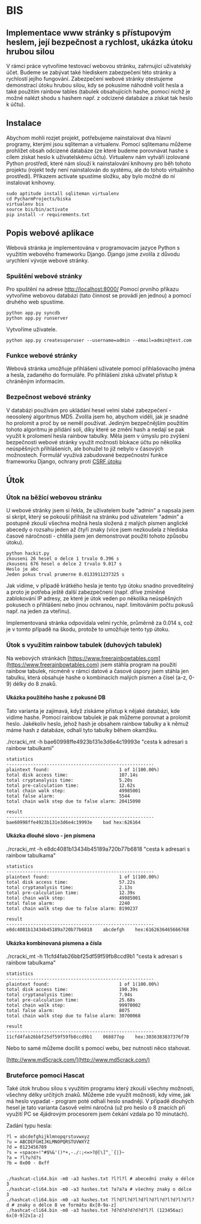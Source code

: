# BIS

## Implementace www stránky s přístupovým heslem, její bezpečnost a rychlost, ukázka útoku hrubou silou

V rámci práce vytvoříme testovací webovou stránku, zahrnující uživatelský účet. Budeme se zabývat také hlediskem 
zabezpečení této stránky a rychlostí jejího fungování. Zabezpečení webové stránky otestujeme demonstrací útoku
hrubou silou, kdy se pokusíme náhodně volit hesla a také použitím rainbow tables (tabulek obsahujících hashe,
pomocí nichž je možné nalézt shodu s hashem např. z odcizené databáze a získat tak heslo k účtu).

## Instalace

Abychom mohli rozjet projekt, potřebujeme nainstalovat dva hlavní programy, kterými jsou sqliteman a virtualenv.
Pomocí sqlitemanu můžeme prohlížet obsah odcizené databáze (ze které budeme porovnávat hashe s cílem získat heslo
k uživatelskému účtu). Virtualenv nám vytváří izolované Python prostředí, které nám slouží k nainstalování knihovny
pro běh tohoto projektu (rojekt tedy není nainstalován do systému, ale do tohoto virtuálního prostředí). Příkazem
activate spustíme složku, aby bylo možné do ní instalovat knihovny.
    
    sudo aptitude install sqliteman virtualenv
    cd PycharmProjects/biska
    virtualenv bis
    source bis/bin/activate
    pip install -r requirements.txt
       
## Popis webové aplikace

Webová stránka je implementována v programovacím jazyce Python s využitím webového frameworku Django.
Django jsme zvolila z důvodu urychlení vývoje webové stránky.

### Spuštění webové stránky

Pro spuštění na adrese [http://localhost:8000/](http://localhost:8000/) 
Pomocí prvního příkazu vytvoříme webovou databázi (tato činnost se provádí jen jednou) a pomocí druhého web spustíme.

    python app.py syncdb
    python app.py runserver
    
Vytvoříme uživatele.

    python app.py createsuperuser --username=admin --email=admin@test.com
    
### Funkce webové stránky

Webová stránka umožňuje přihlášení uživatele pomocí přihlašovacího jména a hesla, zadaného do formuláře. Po přihlášení
získá uživatel přístup k chráněným informacím.

### Bezpečnost webové stránky

V databázi používám pro ukládání hesel velmi slabé zabezpečení - neosolený algoritmus MD5. Zvolila jsem ho, abychom
viděli, jak je snadné ho prolomit a proč by se neměl používat. Jediným bezpečnějším použitím tohoto algoritmu je přidání
soli, díky které se změní hash a nedají se pak využít k prolomení hesla rainbow tabulky. 
Měla jsem v úmyslu pro zvýšení bezpečnosti webové stránky využít možnosti blokace účtu po několika neúspěšných
přihlášeních, ale bohužel to již nebylo v časových možnostech.
Formulář využívá zabudované bezpečnostní funkce frameworku Django, ochrany proti [CSRF útoku](http://cs.wikipedia.org/wiki/Cross-site_request_forgery)

## Útok

### Útok na běžící webovou stránku

U webové stránky jsem si řekla, že uživatelem bude "admin" a napsala jsem si skript, který se pokouší přihlásit na
stránku pod uživatelem "admin" a postupně zkouší všechna možná hesla složená z malých písmen anglické abecedy o
rozsahu jeden až čtyři znaky (více jsem nezkoušela z hlediska časové náročnosti - chtěla jsem jen demonstrovat použití
tohoto způsobu útoku).

    python hackit.py
    zkouseni 26 hesel o delce 1 trvalo 0.396 s
    zkouseni 676 hesel o delce 2 trvalo 9.017 s
    Heslo je abc
    Jeden pokus trval prumerne 0.0133911237325 s

Jak vidíme, v případě krátkého hesla je tento typ útoku snadno proveditelný a proto je potřeba ještě další zabezpečnení
(např. dříve zmíněné zablokování IP adresy, ze které je útok veden po několika neúspěšných pokusech o přihlášení nebo
jinou ochranou, např. limitováním počtu pokusů např. na jeden za vteřinu).

Implementovaná stránka odpovídala velmi rychle, průměrně za 0.014 s, což je v tomto případě na škodu, protože to 
umožňuje tento typ útoku.

### Útok s využitím rainbow tabulek (duhových tabulek)

Na webových stránkách [https://www.freerainbowtables.com](https://www.freerainbowtables.com) jsem stáhla program na použití rainbow tabulek, nicméně v rámci
datové a časové úspory jsem stáhla jen tabulku, která obsahuje hashe o kombinacích malých písmen a čísel (a-z, 0-9) délky
do 8 znaků.

#### Ukázka použitého hashe z pokusné DB

Tato varianta je zajímavá, když získáme přístup k nějaké databázi, kde vidíme hashe. Pomocí rainbow tabulek je pak
můžeme porovnat a prolomit heslo. Jakékoliv heslo, jehož hash je obsahem rainbow tabulky a k němuž máme hash z databáze,
odhalí tyto tabulky během okamžiku.

./rcracki_mt -h bae60998ffe4923b131e3d6e4c19993e "cesta k adresari s rainbow tabulkami"
   
    statistics
    -------------------------------------------------------
    plaintext found:                          1 of 1(100.00%)
    total disk access time:                   107.14s
    total cryptanalysis time:                 5.20s
    total pre-calculation time:               12.62s
    total chain walk step:                    49985001
    total false alarm:                        5544
    total chain walk step due to false alarm: 20415090

    result
    -------------------------------------------------------
    bae60998ffe4923b131e3d6e4c19993e	bad	hex:626164

#### Ukázka dlouhé slovo - jen  písmena

./rcracki_mt -h e8dc4081b13434b45189a720b77b6818 "cesta k adresari s rainbow tabulkama"

    statistics
    -------------------------------------------------------
    plaintext found:                          1 of 1(100.00%)
    total disk access time:                   57.22s
    total cryptanalysis time:                 2.13s
    total pre-calculation time:               12.39s
    total chain walk step:                    49985001
    total false alarm:                        2240
    total chain walk step due to false alarm: 8190237
    
    result
    -------------------------------------------------------
    e8dc4081b13434b45189a720b77b6818	abcdefgh	hex:6162636465666768


#### Ukázka kombinovaná písmena a čísla

./rcracki_mt -h 11cfd4fab26bbf25df59f59fb8ccd9b1 "cesta k adresari s rainbow tabulkama"

    statistics
    -------------------------------------------------------
    plaintext found:                          1 of 1(100.00%)
    total disk access time:                   190.39s
    total cryptanalysis time:                 7.94s
    total pre-calculation time:               25.68s
    total chain walk step:                    99970002
    total false alarm:                        8075
    total chain walk step due to false alarm: 30700068
    
    result
    -------------------------------------------------------
    11cfd4fab26bbf25df59f59fb8ccd9b1	068877op	hex:3036383837376f70


Nebo to samé můžeme docílit s pomocí webu, bez nutnosti něco stahovat.

[http://www.md5crack.com/](http://www.md5crack.com/)


### Bruteforce pomoci Hascat

Také útok hrubou silou s využitím programu který zkouší všechny možnosti, všechny délky určitých znaků. Můžeme zde
využít možnosti, kdy víme, jak má heslo vypadat - program poté odhalí heslo snadněji. V případě dlouhých hesel je
tato varianta časově velmi náročná (už pro heslo o 8 znacích při využití PC se 4jádrovým procesorem jsem čekání vzdala
po 10 minutách).

Zadání typu hesla:

    ?l = abcdefghijklmnopqrstuvwxyz
    ?u = ABCDEFGHIJKLMNOPQRSTUVWXYZ
    ?d = 0123456789
    ?s = «space»!"#$%&'()*+,-./:;<=>?@[\]^_`{|}~
    ?a = ?l?u?d?s
    ?b = 0x00 - 0xff

    
    ./hashcat-cli64.bin -m0 -a3 hashes.txt ?l?l?l # abecední znaky o délce 3
    ./hashcat-cli64.bin -m0 -a3 hashes.txt ?a?a?a # všechny znaky o délce 3
    ./hashcat-cli64.bin -m0 -a3 hashes.txt ?l?d?l?d?l?d?l?d?l?d?l?d?l?d?l?d # znaky o délce 8 ve formátu 8x[0-9a-z]
    ./hashcat-cli64.bin -m0 -a3 hashes.txt ?d?d?d?d?d?d?l?l (123456az) 6x[0-9]2x[a-z]
